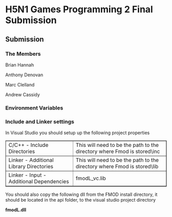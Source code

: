 <h1>H5N1 Games Programming 2 Final Submission</h1>

<h2>Submission</h2>

<h3>The Members</h3>
<p>Brian Hannah</p>
<p>Anthony Denovan</p>
<p>Marc Clelland</p>
<p>Andrew Cassidy</p>

<h3>Environment Variables</h3>

<P></P>

<h3>Include and Linker settings</h3>

<p>In Visual Studio you should setup up the following project properties</p>

<table border="1">
<tr>
  <td>C/C++ - Include Directories</td>
  <td>This will need to be the path to the directory where Fmod is stored\inc</td>
</tr>
<tr>
	<td>Linker - Additional Library Directories</td>
	<td>This will need to be the path to the directory where Fmod is stored\lib</td>
</tr>
<tr>
	<td>Linker - Input - Additional Dependencies</td>
	<td>fmodL_vc.lib</td>
<tr>
</table>
 
<p>You should also copy the following dll from the FMOD install directory, it should be located in the api folder, to the visual studio project directory</p>
<b>fmodL.dll</b> 


